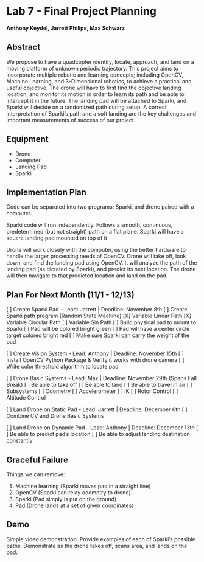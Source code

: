 # Lab 7 - Final Project Planning
**Anthony Keydel, Jarrett Philips, Max Schwarz**

## Abstract
We propose to have a quadcopter identify, locate, approach, and land on a moving platform of unknown periodic trajectory.  This project aims to incorporate multiple robotic and learning concepts; including OpenCV, Machine Learning, and 3-Dimensional robotics, to achieve a practical and useful objective. The drone will have to first find the objective landing location, and monitor its motion in order to learn its path and be able to intercept it in the future. The landing pad will be attached to Sparki, and Sparki will decide on a randomized path during setup. A correct interpretation of Sparki’s path and a soft landing are the key challenges and important measurements of success of our project.  

## Equipment
- Drone
- Computer
- Landing Pad
- Sparki

## Implementation Plan
Code can be separated into two programs: Sparki, and drone paired with a computer.

Sparki code will run independently.
Follows a smooth, continuous, predetermined (but not straight) path on a flat plane. Sparki will have a square landing pad mounted on top of it

Drone will work closely with the computer, using the better hardware to handle the larger processing needs of OpenCV.
Drone will take off, look down, and find the landing pad using OpenCV. It will analyze the path of the landing pad (as dictated by Sparki), and predict its next location. The drone will then navigate to that predicted location and land on the pad. 

## Plan For Next Month (11/1 - 12/13)
[ ] Create Sparki Pad - Lead: Jarrett | Deadline: November 8th
 [ ] Create Sparki path program (Random State Machine)
  [X] Variable Linear Path
  [X] Variable Circular Path
  [ ] Variable Sin Path
 [ ] Build physical pad to mount to Sparki
  [ ] Pad will be colored bright green
  [ ] Pad will have a center circle target colored bright red
 [ ] Make sure Sparki can carry the weight of the pad
 
[ ] Create Vision System - Lead: Anthony | Deadline: November 15th
 [ ] Install OpenCV Python Package & Verify it works with drone camera
 [ ] Write color threshold algorithm to locate pad

[ ] Drone Basic Systems - Lead: Max | Deadline: November 29th (Spans Fall Break)
 [ ] Be able to take off
 [ ] Be able to land
 [ ] Be able to travel in air
  [ ] Subsystems
  [ ] Odometry
  [ ] Accelerometer
  [ ] IK
  [ ] Rotor Control
  [ ] Altitude Control

[ ] Land Drone on Static Pad - Lead: Jarrett | Deadline: December 6th 
 [ ] Combine CV and Drone Basic Systems

[ ] Land Drone on Dynamic Pad - Lead: Anthony | Deadline: December 13th
 [ ] Be able to predict pad’s location
 [ ] Be able to adjust landing destination constantly

## Graceful Failure
Things we can remove:
1. Machine learning (Sparki moves pad in a straight line)
2. OpenCV (Sparki can relay odometry to drone)
3. Sparki (Pad simply is put on the ground)
4. Pad (Drone lands at a set of given coordinates)

## Demo
Simple video demonstration.  Provide examples of each of Sparki’s possible paths. Demonstrate as the drone takes off, scans area, and lands on the pad. 

